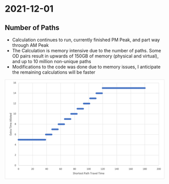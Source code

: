 # 2021-12-01

## Number of Paths

* Calculation continues to run, currently finished PM Peak, and part way through AM Peak
* The Calculation is memory intensive due to the number of paths. Some OD pairs result in upwards of 150GB of memory (physical and virtual), and up to 10 million non-unique paths
* Modifications to the code was done due to memory issues, I anticipate the remaining calculations will be faster

![](buffer_travel-time.png)

